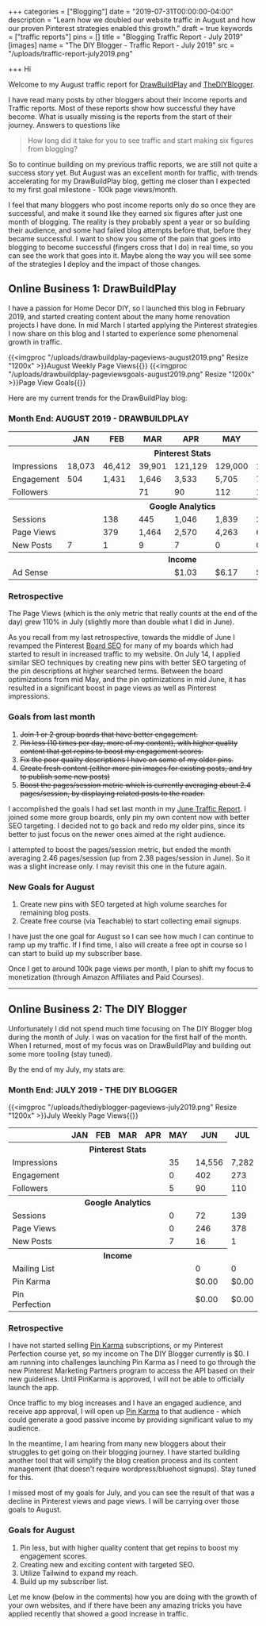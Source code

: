 +++
categories = ["Blogging"]
date = "2019-07-31T00:00:00-04:00"
description = "Learn how we doubled our website traffic in August and how our proven Pinterest strategies enabled this growth."
draft = true
keywords = ["traffic reports"]
pins = []
title = "Blogging Traffic Report - July 2019"
[images]
name = "The DIY Blogger - Traffic Report - July 2019"
src = "/uploads/traffic-report-july2019.png"

+++
Hi

Welcome to my August traffic report for  [DrawBuildPlay](https://www.drawbuildplay.com "DrawBuildPlay - Home Decor and DIY Blog") and [TheDIYBlogger](https://www.thediyblogger.com "The DIY Blogger - Pinterest Strategies").

I have read many posts by other bloggers about their Income reports and Traffic reports.  Most of these reports show how successful they have become.  What is usually missing is the reports from the start of their journey.  Answers to questions like

> How long did it take for you to see traffic and start making six figures from blogging?

So to continue building on my previous traffic reports, we are still not quite a success story yet.  But August was an excellent month for traffic, with trends accelerating for my DrawBuildPlay blog, getting me closer than I expected to my first goal milestone - 100k page views/month.

I feel that many bloggers who post income reports only do so once they are successful, and make it sound like they earned six figures after just one month of blogging.  The reality is they probably spent a year or so building their audience, and some had failed blog attempts before that, before they became successful.  I want to show you some of the pain that goes into blogging to become successful (fingers cross that I do) in real time, so you can see the work that goes into it.  Maybe along the way you will see some of the strategies I deploy and the impact of those changes.

## Online Business 1: DrawBuildPlay

I have a passion for Home Decor DIY, so I launched this blog in February 2019, and started creating content about the many home renovation projects I have done.  In mid March I started applying the Pinterest strategies I now share on this blog and I started to experience some phenomenal growth in traffic.

{{<imgproc "/uploads/drawbuildplay-pageviews-august2019.png" Resize "1200x" >}}August Weekly Page Views{{</imgproc>}} {{<imgproc "/uploads/drawbuildplay-pageviewsgoals-august2019.png" Resize "1200x" >}}Page View Goals{{</imgproc>}}

Here are my current trends for the DrawBuildPlay blog:

### **Month End: AUGUST 2019 - DRAWBUILDPLAY**

<table class="incomereport">
<tr class="months">
<th></th>
<th>JAN</th>
<th>FEB</th>
<th>MAR</th>
<th>APR</th>
<th>MAY</th>  
<th>JUN</th>  
<th class="currentmonth">JUN</th>
<th>JUL</th>
</tr>
<tr>
<th colspan="13">Pinterest Stats</th>
</tr>
<tr>
<td>Impressions</td>
<td>18,073</td>
<td>46,412</td>
<td>39,901</td>
<td>121,129</td>
<td>129,000</td>
<td>138,253</td>
<td class="currentmonth">326,552</td>
</tr>
<tr>
<td>Engagement</td>
<td>504</td>
<td>1,431</td>
<td>1,646</td>
<td>3,533</td>
<td>5,705</td>
<td>7,623</td>
<td class="currentmonth">19,880</td>
</tr>
<tr>
<td>Followers</td>
<td></td>
<td></td>
<td>71</td>
<td>90</td>
<td>112</td>
<td>137</td>
<td class="currentmonth">224</td>
</tr>
<tr>
<th colspan="13">Google Analytics</th>
</tr>
<tr>
<td>Sessions</td>
<td></td>
<td>138</td>
<td>445</td>
<td>1,046</td>
<td>1,839</td>
<td>2,676</td>
<td class="currentmonth">5,500</td>
</tr>
<tr>
<td>Page Views</td>
<td></td>
<td>379</td>
<td>1,464</td>
<td>2,570</td>
<td>4,263</td>
<td>6,357</td>
<td class="currentmonth">13,367</td>
</tr>
<tr>
<td>New Posts</td>
<td>7</td>
<td>1</td>
<td>9</td>
<td>7</td>
<td>0</td>
<td>0</td>
<td class="currentmonth">0</td>
</tr>
<tr>
<th colspan="13">Income</th>
</tr>
<tr>
<td>Ad Sense</td>
<td></td>
<td></td>
<td></td>
<td>$1.03</td>
<td>$6.17</td>
<td>$20.57</td>
<td class="currentmonth">$37.35</td>
</tr>
</table>

### Retrospective

The Page Views (which is the only metric that really counts at the end of the day) grew 110% in July (slightly more than double what I did in June).

As you recall from my last retrospective, towards the middle of June I revamped the Pinterest [Board SEO](/blog/how-to-create-keyword-rich-pinterest-board-names-to-get-more-repins/ "Board SEO") for many of my boards which had started to result in increased traffic to my website.  On July 14, I applied similar SEO techniques by creating new pins with better SEO targeting of the pin descriptions at higher searched terms.  Between the board optimizations from mid May, and the pin optimizations in mid June, it has resulted in a significant boost in page views as well as Pinterest impressions.

### Goals from last month

1. ~~Join 1 or 2 group boards that have better engagement.~~
2. ~~Pin less (10 times per day, more of my content), with higher quality content that get repins to boost my engagement scores.~~
3. ~~Fix the poor quality descriptions I have on some of my older pins.~~
4. ~~Create fresh content (either more pin images for existing posts, and try to publish some new posts)~~
5. ~~Boost the pages/session metric which is currently averaging about 2.4 pages/session, by displaying related posts to the reader.~~

I accomplished the goals I had set last month in my [June Traffic Report](/blog/blogging-traffic-report-june-2019/ "June Traffic Report").  I joined some more group boards, only pin my own content now with better SEO targeting.  I decided not to go back and redo my older pins, since its better to just focus on the newer ones aimed at the right audience.

I attempted to boost the pages/session metric, but ended the month averaging 2.46 pages/session (up from 2.38 pages/session in June).  So it was a slight increase only. I may revisit this one in the future again.

### New Goals for August

1. Create new pins with SEO targeted at high volume searches for remaining blog posts.
2. Create free course (via Teachable) to start collecting email signups.

I have just the one goal for August so I can see how much I can continue to ramp up my traffic.  If I find time, I also will create a free opt in course so I can start to build up my subscriber base.

Once I get to around 100k page views per month, I plan to shift my focus to monetization (through Amazon Affiliates and Paid Courses).

***

## Online Business 2: The DIY Blogger

Unfortunately I did not spend much time focusing on The DIY Blogger blog during the month of July.  I was on vacation for the first half of the month.  When I returned, most of my focus was on DrawBuildPlay and building out some more tooling (stay tuned).

By the end of my July, my stats are:

### **Month End: JULY 2019 - THE DIY BLOGGER**

{{<imgproc "/uploads/thediyblogger-pageviews-july2019.png" Resize "1200x" >}}July Weekly Page Views{{</imgproc>}}

<table class="incomereport">
<tr class="months">
<th></th>
<th>JAN</th>
<th>FEB</th>
<th>MAR</th>
<th>APR</th>
<th>MAY</th>
<th>JUN</th>
<th class="currentmonth">JUL</th>
</tr>
<tr>
<th colspan="7">Pinterest Stats</th>
</tr>
<tr>
<td>Impressions</td>
<td></td>
<td></td>
<td></td>
<td></td>
<td>35</td>
<td>14,556</td>
<td class="currentmonth">7,282</td>
</tr>
<tr>
<td>Engagement</td>
<td></td>
<td></td>
<td></td>
<td></td>
<td>0</td>
<td>402</td>
<td class="currentmonth">273</td>
</tr>
<tr>
<td>Followers</td>
<td></td>
<td></td>
<td></td>
<td></td>
<td>5</td>
<td>90</td>
<td class="currentmonth">110</td>
</tr>
<tr>
<th colspan="7">Google Analytics</th>
</tr>
<tr>
<td>Sessions</td>
<td></td>
<td></td>
<td></td>
<td></td>
<td>0</td>
<td>72</td>
<td class="currentmonth">139</td>
</tr>
<tr>
<td>Page Views</td>
<td></td>
<td></td>
<td></td>
<td></td>
<td>0</td>
<td>246</td>
<td class="currentmonth">378</td>
</tr>
<tr>
<td>New Posts</td>
<td></td>
<td></td>
<td></td>
<td></td>
<td>7</td>
<td>16</td>
<td class="currentmonth">1</td>
</tr>
<tr>
<th colspan="7">Income</th>
</tr>
<tr>
<td>Mailing List</td>
<td></td>
<td></td>
<td></td>
<td></td>
<td></td>
<td>0</td>
<td class="currentmonth">0</td>
</tr>
<tr>
<td>Pin Karma</td>
<td></td>
<td></td>
<td></td>
<td></td>
<td></td>
<td>$0.00</td>
<td class="currentmonth">$0.00</td>
</tr>
<tr>
<td>Pin Perfection</td>
<td></td>
<td></td>
<td></td>
<td></td>
<td></td>
<td>$0.00</td>
<td class="currentmonth">$0.00</td>
</tr>
</table>

### Retrospective

I have not started selling <a href="/pinkarma" alt="Pin Karma - Pinterest Assistant">Pin Karma</a> subscriptions, or my Pinterest Perfection course yet, so my income on The DIY Blogger currently is $0.  I am running into challenges launching Pin Karma as I need to go through the new Pinterest Marketing Partners program to access the API based on their new guidelines.  Until PinKarma is approved, I will not be able to officially launch the app.

Once traffic to my blog increases and I have an engaged audience, and receive app approval, I will open up <a href="/pinkarma" alt="Pin Karma - Pinterest Assistant">Pin Karma</a> to that audience - which could generate a good passive income by providing significant value to my audience.

In the meantime, I am hearing from many new bloggers about their struggles to get going on their blogging journey.  I have started building another tool that will simplify the blog creation process and its content management (that doesn't require wordpress/bluehost signups).  Stay tuned for this.

I missed most of my goals for July, and you can see the result of that was a decline in Pinterest views and page views.  I will be carrying over those goals to August.

### Goals for August

1. Pin less, but with higher quality content that get repins to boost my engagement scores.
2. Creating new and exciting content with targeted SEO.
3. Utilize Tailwind to expand my reach.
4. Build up my subscriber list.

Let me know (below in the comments) how you are doing with the growth of your own websites, and if there have been any amazing tricks you have applied recently that showed a good increase in traffic.